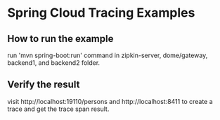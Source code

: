 # Spring Cloud Tracing Examples

## How to run the example
run 'mvn spring-boot:run' command in zipkin-server, dome/gateway, backend1, and backend2 folder.

## Verify the result
visit http://localhost:19110/persons and http://localhost:8411 to create a trace and get the trace span result.
